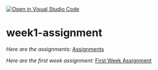 [![Open in Visual Studio Code](https://classroom.github.com/assets/open-in-vscode-f059dc9a6f8d3a56e377f745f24479a46679e63a5d9fe6f495e02850cd0d8118.svg)](https://classroom.github.com/online_ide?assignment_repo_id=7361363&assignment_repo_type=AssignmentRepo)
# week1-assignment

*Here are the assignments:* [Assignments](https://github.com/kalaoglusedef/Patika-ProteinTasks)

*Here are the first week assignment:* [First Week Assignment](https://github.com/kalaoglusedef/Assignment-Marvel-)


